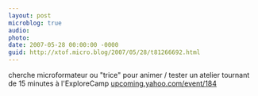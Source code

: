 ```yaml
---
layout: post
microblog: true
audio: 
photo: 
date: 2007-05-28 00:00:00 -0000
guid: http://xtof.micro.blog/2007/05/28/t81266692.html
---
```

cherche microformateur ou "trice" pour animer / tester un atelier tournant de 15 minutes à l'ExploreCamp [upcoming.yahoo.com/event/184](http://upcoming.yahoo.com/event/184)
